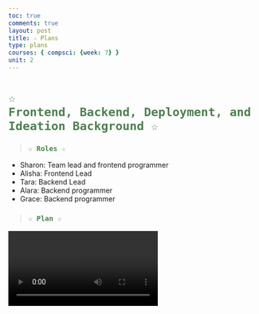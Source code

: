 ```yaml
---
toc: true
comments: true
layout: post
title: ☆ Plans
type: plans
courses: { compsci: {week: 7} }
unit: 2
---
```


# <code style="color: #4e804f">☆ Frontend, Backend, Deployment, and Ideation Background ☆</code>


> ### <code style="color:#4e804f;">☆ Roles ☆</code>
- Sharon: Team lead and frontend programmer
- Alisha: Frontend Lead 
- Tara: Backend Lead
- Alara: Backend programmer
- Grace: Backend programmer

> ### <code style="color:#4e804f;">☆ Plan ☆</code>
<video src="Untitled_ Oct 9, 2023 8_55 PM.webm" controls="controls" style="max-width: 730px; text-align: center;">
</video>